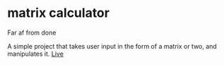 # matrix calculator

Far af from done

A simple project that takes user input in the form of a matrix or two, and manipulates it.
[Live](https://that-1-js-nerd.github.io/matrix-calc-UI/project/index.html)
